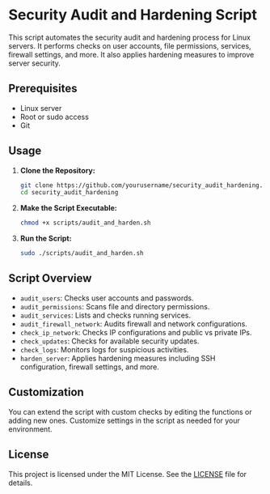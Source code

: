 # Security Audit and Hardening Script

This script automates the security audit and hardening process for Linux servers. It performs checks on user accounts, file permissions, services, firewall settings, and more. It also applies hardening measures to improve server security.

## Prerequisites

- Linux server
- Root or sudo access
- Git

## Usage

1. **Clone the Repository:**

   ```bash
   git clone https://github.com/yourusername/security_audit_hardening.git
   cd security_audit_hardening
   ```

2. **Make the Script Executable:**

   ```bash
   chmod +x scripts/audit_and_harden.sh
   ```

3. **Run the Script:**

   ```bash
   sudo ./scripts/audit_and_harden.sh
   ```

## Script Overview

- `audit_users`: Checks user accounts and passwords.
- `audit_permissions`: Scans file and directory permissions.
- `audit_services`: Lists and checks running services.
- `audit_firewall_network`: Audits firewall and network configurations.
- `check_ip_network`: Checks IP configurations and public vs private IPs.
- `check_updates`: Checks for available security updates.
- `check_logs`: Monitors logs for suspicious activities.
- `harden_server`: Applies hardening measures including SSH configuration, firewall settings, and more.

## Customization

You can extend the script with custom checks by editing the functions or adding new ones. Customize settings in the script as needed for your environment.

## License

This project is licensed under the MIT License. See the [LICENSE](LICENSE) file for details.
